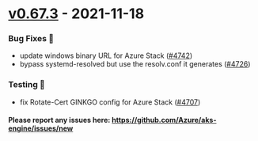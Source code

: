 
<a name="v0.67.3"></a>
# [v0.67.3] - 2021-11-18
### Bug Fixes 🐞
- update windows binary URL for Azure Stack ([#4742](https://github.com/Azure/aks-engine/issues/4742))
- bypass systemd-resolved but use the resolv.conf it generates ([#4726](https://github.com/Azure/aks-engine/issues/4726))

### Testing 💚
- fix Rotate-Cert GINKGO config for Azure Stack ([#4707](https://github.com/Azure/aks-engine/issues/4707))

#### Please report any issues here: https://github.com/Azure/aks-engine/issues/new
[Unreleased]: https://github.com/Azure/aks-engine/compare/v0.67.3...HEAD
[v0.67.3]: https://github.com/Azure/aks-engine/compare/v0.60.2...v0.67.3

